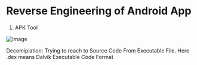 # Reverse Engineering of Android App

1. APK Tool

![image](https://github.com/jayshah17/Secure-System-Engineering-/assets/76842630/78ab721e-4d5d-4da0-9de4-3c298a485ce9)

Decomiplation: Trying to reach to Source Code From Executable File. 
Here .dex means Dalvik Executable Code Format

